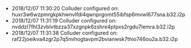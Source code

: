   * 2018/12/07 11:30:20 Colluder configured on: huxr3w6wzpmrgkpkhwnvlfdi4qwnprgomt55ibfsp6mvwl677sna.b32.i2p
  * 2018/12/07 11:31:19 Colluder configured on: nvddzl7fhl3zvblvtbzza37xzgnpk6zshre4ptpxs2rgdu7lemra.b32.i2p
  * 2018/12/07 11:31:38 Colluder configured on: raf22joeikva4zgr2p7q5mihogtavpm2bvianwsk7thio746ou2a.b32.i2p
